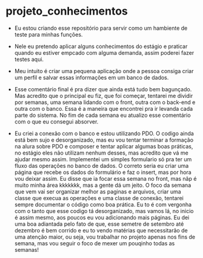 # projeto_conhecimentos

- Eu estou criando esse repositório para servir como um hambiente de teste para minhas funções.
- Nele eu pretendo aplicar alguns conhecimentos do estágio e praticar quando eu estiver empcado com alguma demanda, assim poderei fazer testes aqui.
- Meu intuito é criar uma pequena aplicação onde a pessoa consiga criar um perfil e salvar essas informações em um banco de dados.

- Esse comentário final é pra dizer que ainda está tudo bem bagunçado. Mas acredito que o principal eu fiz, que foi começar, tentarei me dividir por semanas, uma semana lidando com o front, outra com o back-end e outra com o banco. Essa é a maneira que encontrei pra ir levanda cada parte do sistema. No fim de cada semana eu atualizo esse comentário com o que eu consegui absorver.

- Eu criei a conexão com o banco e estou utilizando PDO. O codigo ainda está bem sujo e desorganizado, mas eu vou tentar terminar a formação na alura sobre PDO e composer e tentar aplicar algumas boas práticas, no estágio eles não utilizam nenhum desses, mas acredito que vá me ajudar mesmo assim. Implementei um simples formulario só pra ter um fluxo das operações no banco de dados. O correto seria eu criar uma página que recebe os dados do formulário e faz o insert, mas por hora vou deixar assim. Eu disse que ia focar essa semana no front, mas nãp é muito minha área kkkkkkk, mas a gente dá um jeito. O foco da semana que vem vai ser organizar melhor as paginas e arquivos, criar uma classe que execua as operações e uma classe de conexão, tentarei sempre documentar o código como boa prática. Eu to é com vergonha com o tanto que esse codigo tá desorganizado, mas vamos lá, no inicio é assim mesmo, aos poucos eu vou adicionando mais páginas. Eu dei uma boa adiantada pelo fato de que, esse semetre de setembro até dezembro é bem corrido e eu to vendo matérias que necessitarão de uma atenção maior, ou seja, vou trabalhar no projeto apenas nos fins de semana, mas vou seguir o foco de mexer um pouqinho todas as semanas!